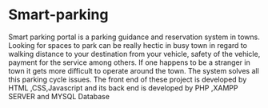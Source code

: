 # Smart-parking
Smart parking portal is a parking guidance and reservation system in towns.
Looking for spaces to park can be really hectic in busy town in regard to 
walking distance to your destination from your vehicle, safety of the vehicle,
 payment for the service among others. If one happens to be a stranger in town 
 it gets more difficult to operate around the town. The system solves all this 
 parking cycle issues.
 The front end of these project is developed by HTML ,CSS,Javascript and its 
 back end is developed by PHP ,XAMPP SERVER and MYSQL Database 
